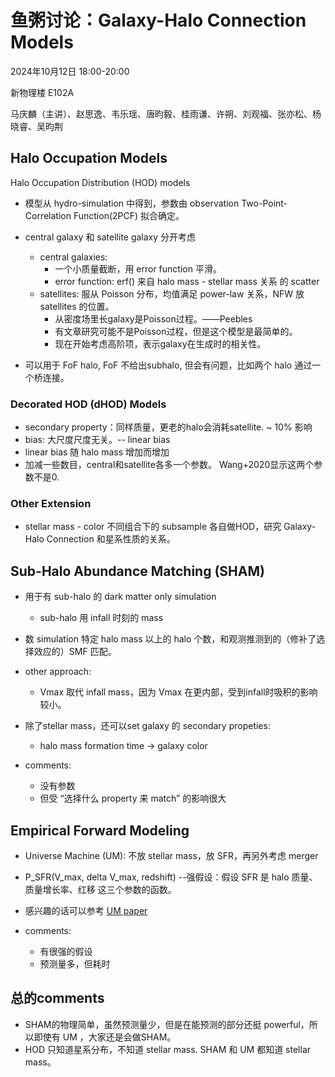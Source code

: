 # 鱼粥讨论：Galaxy-Halo Connection Models

2024年10月12日 18:00-20:00 

新物理楼 E102A

马庆麟（主讲）、赵思逸、韦乐瑶、唐昀毅、桂雨谦、许朔、刘观福、张亦松、杨晓睿、吴昀荆

## Halo Occupation Models 

Halo Occupation Distribution (HOD) models 
- 模型从 hydro-simulation 中得到，参数由 observation Two-Point-Correlation Function(2PCF) 拟合确定。
- central galaxy 和 satellite galaxy 分开考虑
  - central galaxies:
    - 一个小质量截断，用 error function 平滑。
    - error function: erf() 来自 halo mass - stellar mass 关系 的 scatter  
  - satellites: 服从 Poisson 分布，均值满足 power-law 关系，NFW 放 satellites 的位置。
    - 从密度场里长galaxy是Poisson过程。——Peebles
    - 有文章研究可能不是Poisson过程，但是这个模型是最简单的。
    - 现在开始考虑高阶项，表示galaxy在生成时的相关性。

- 可以用于 FoF halo, FoF 不给出subhalo, 但会有问题，比如两个 halo 通过一个桥连接。

### Decorated HOD (dHOD) Models 

- secondary property：同样质量，更老的halo会消耗satellite. ~ 10% 影响 
- bias: 大尺度尺度无关。-- linear bias
- linear bias 随 halo mass 增加而增加 
- 加减一些数目，central和satellite各多一个参数。 Wang+2020显示这两个参数不是0. 

### Other Extension

- stellar mass - color 不同组合下的 subsample 各自做HOD，研究 Galaxy-Halo Connection 和星系性质的关系。

## Sub-Halo Abundance Matching (SHAM)

- 用于有 sub-halo 的 dark matter only simulation 
  - sub-halo 用 infall 时刻的 mass
- 数 simulation 特定 halo mass 以上的 halo 个数，和观测推测到的（修补了选择效应的）SMF 匹配。 

- other approach:
  - Vmax 取代 infall mass，因为 Vmax 在更内部，受到infall时吸积的影响较小。

- 除了stellar mass，还可以set galaxy 的 secondary propeties:
  - halo mass formation time -> galaxy color

- comments:
  - 没有参数 
  - 但受 “选择什么 property 来 match” 的影响很大

## Empirical Forward Modeling

- Universe Machine (UM): 不放 stellar mass，放 SFR，再另外考虑 merger 
- P_SFR(V_max, delta V_max, redshift) --强假设：假设 SFR 是 halo 质量、质量增长率、红移 这三个参数的函数。
- 感兴趣的话可以参考 [UM paper](https://ui.adsabs.harvard.edu/abs/2019MNRAS.488.3143B/abstract)

- comments: 
  - 有很强的假设 
  - 预测量多，但耗时

## 总的comments  

- SHAM的物理简单，虽然预测量少，但是在能预测的部分还挺 powerful，所以即使有 UM ，大家还是会做SHAM。
- HOD 只知道星系分布，不知道 stellar mass. SHAM 和 UM 都知道 stellar mass。